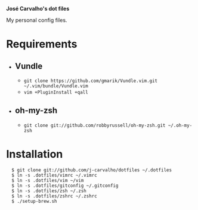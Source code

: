 **José Carvalho's dot files** 

My personal config files.

# Requirements
* ## Vundle
  * ```git clone https://github.com/gmarik/Vundle.vim.git ~/.vim/bundle/Vundle.vim```
  * ```vim +PluginInstall +qall```
  
* ## oh-my-zsh
  * ```git clone git://github.com/robbyrussell/oh-my-zsh.git ~/.oh-my-zsh```

# Installation
```shell
  $ git clone git://github.com/j-carvalho/dotfiles ~/.dotfiles
  $ ln -s .dotfiles/vimrc ~/.vimrc
  $ ln -s .dotfiles/vim ~/vim
  $ ln -s .dotfiles/gitconfig ~/.gitconfig
  $ ln -s .dotfiles/zsh ~/.zsh
  $ ln -s .dotfiles/zshrc ~/.zshrc
  $ ./setup-brew.sh
```


